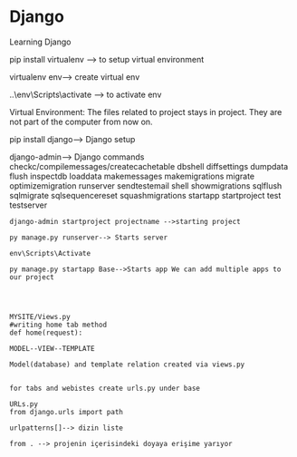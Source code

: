# Django
Learning Django

pip install virtualenv --> to setup virtual environment

virtualenv env--> create virtual env

..\env\Scripts\activate --> to activate env

Virtual Environment: The files related to project stays in project. They are not part of the computer from now on.


pip install django--> Django setup

django-admin--> Django commands
 checkc/compilemessages/createcachetable
    dbshell
    diffsettings
    dumpdata
    flush
    inspectdb
    loaddata
    makemessages
    makemigrations
    migrate
    optimizemigration
    runserver
    sendtestemail
    shell
    showmigrations
    sqlflush
    sqlmigrate
    sqlsequencereset
    squashmigrations
    startapp
    startproject
    test
    testserver
    
    
    
    django-admin startproject projectname -->starting project
    
    py manage.py runserver--> Starts server
    
    env\Scripts\Activate
    
    py manage.py startapp Base-->Starts app We can add multiple apps to our project
    
    
    
    
    MYSITE/Views.py
    #writing home tab method
    def home(request):
    
    MODEL--VIEW--TEMPLATE
    
    Model(database) and template relation created via views.py
    
    
    for tabs and webistes create urls.py under base
    
    URLs.py 
    from django.urls import path
    
    urlpatterns[]--> dizin liste
    
    from . --> projenin içerisindeki doyaya erişime yarıyor
    
    


